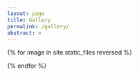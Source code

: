 ```yaml
---
layout: page
title: Gallery
permalink: /gallery/
abstract: >
---
```


{% for image in site.static_files reversed %}

{% endfor %}
